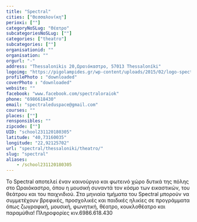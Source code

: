 ```yaml
---
title: "Spectral"
cities: ["Θεσσαλονίκη"]
perioxi: [""]
categoryNoSLug: "Θέατρο"
subcategoriesNoSLug: [""]
categories: ["theatro"]
subcategories: [""]
organisationid: ""
organisation: ""
orgurl: "-"
address: "Thessalonikis 20,Ωραιόκαστρο, 57013 Thessaloníki"
logoimg: "https://pigolampides.gr/wp-content/uploads/2015/02/logo-spectral2.jpg"
profilePhoto : "downloaded"
coverPhoto : "downloaded"
website: ""
facebook: "www.facebook.com/spectraloraiok"
phone: "6986618430"
email: "spectraleduspace@gmail.com"
courses: ""
places: [""]
rensponsibles: ""
zipcode: [""]
UID: "school231120180305"
latitude: "40,73160035"
longitude: "22,92125702"
url: "spectral/thessaloniki/theatro/"
slug: "spectral"
aliases:
    - /school231120180305
---
```





Το Spectral αποτελεί έναν καινούργιο και φωτεινό χώρο δυτικά της πόλης στο Ωραιόκαστρο, όπου η μουσική συναντά τον κόσμο των εικαστικών, του θεάτρου και του παιχνιδιού. Στα μηνιαία τμήματα του Spectral μπορούν να συμμετέχουν βρεφικές, προσχολικές και παιδικές ηλικίες σε προγράμματα όπως ζωγραφική, μουσική, φωνητική, θέατρο, κουκλοθέατρο και παραμύθια! Πληροφορίες κιν.6986.618.430